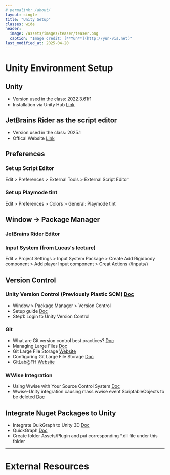 ```yaml
---
# permalink: /about/
layout: single
title: "Unity Setup"
classes: wide
header:
  image: /assets/images/teaser/teaser.png
  caption: "Image credit: [**Yun**](http://yun-vis.net)"
last_modified_at: 2025-04-20
---
```


# Unity Environment Setup

## Unity 

* Version used in the class: 2022.3.61f1 
* Installation via Unity Hub [Link](https://unity.com/unity-hub)

## JetBrains Rider as the script editor

* Version used in the class: 2025.1 
* Offical Website [Link](jetbrains.com/rider/download/)

## Preferences

### Set up Script Editor
Edit > Preferences > External Tools > External Script Editor

### Set up Playmode tint
Edit > Preferences > Colors > General: Playmode tint

## Window -> Package Manager

### JetBrains Rider Editor
### Input System (from Lucas's lecture)
Edit > Project Settings > Input System Package > Create
Add Rigidbody component > 
Add player Input component > Creat Actions (/Inputs/)

## Version Control

### Unity Version Control (Previously Plastic SCM) [Doc](https://unity.com/solutions/version-control)

- Window > Package Manager > Version Control
- Setup guide [Doc](https://unity.com/support-services/redeem/plastic-scm)
- Step1: Login to Unity Version Control

### Git

- What are Git version control best practices? [Doc](https://about.gitlab.com/topics/version-control/version-control-best-practices/)
- Managing Large Files [Doc](https://docs.github.com/en/repositories/working-with-files/managing-large-files/about-large-files-on-github)
- Git Large File Storage [Website](https://git-lfs.com/)
- Configuring Git Large File Storage [Doc](https://docs.github.com/en/repositories/working-with-files/managing-large-files/configuring-git-large-file-storage)
- GitLab@FH [Website](https://gitlab.fhstp.ac.at/)

### WWise Integration

- Using Wwise with Your Source Control System [Doc](https://www.audiokinetic.com/en/library/edge/?source=Help&id=using_wwise_with_source_control_system)
- Wwise-Unity integration causing mass wwise event ScriptableObjects to be deleted [Doc](https://www.audiokinetic.com/qa/9772/critical-integration-causing-scriptableobjects-deleted)

## Integrate Nuget Packages to Unity

- Integrate QuikGraph to Unity 3D [Doc](https://github.com/KeRNeLith/QuikGraph/wiki/Unity3D-Integration)
- QuickGraph [Doc](https://www.nuget.org/packages/QuikGraph)
- Create folder Assets/Plugin and put corresponding *.dll file under this folder


---
# External Resources
